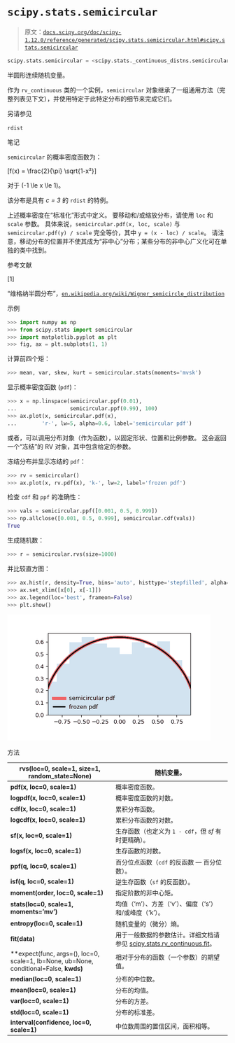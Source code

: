 # `scipy.stats.semicircular`

> 原文：[`docs.scipy.org/doc/scipy-1.12.0/reference/generated/scipy.stats.semicircular.html#scipy.stats.semicircular`](https://docs.scipy.org/doc/scipy-1.12.0/reference/generated/scipy.stats.semicircular.html#scipy.stats.semicircular)

```py
scipy.stats.semicircular = <scipy.stats._continuous_distns.semicircular_gen object>
```

半圆形连续随机变量。

作为 `rv_continuous` 类的一个实例，`semicircular` 对象继承了一组通用方法（完整列表见下文），并使用特定于此特定分布的细节来完成它们。

另请参见

`rdist`

笔记

`semicircular` 的概率密度函数为：

\[f(x) = \frac{2}{\pi} \sqrt{1-x²}\]

对于 \(-1 \le x \le 1\)。

该分布是具有 *c = 3* 的 `rdist` 的特例。

上述概率密度在“标准化”形式中定义。 要移动和/或缩放分布，请使用 `loc` 和 `scale` 参数。 具体来说，`semicircular.pdf(x, loc, scale)` 与 `semicircular.pdf(y) / scale` 完全等价，其中 `y = (x - loc) / scale`。 请注意，移动分布的位置并不使其成为“非中心”分布；某些分布的非中心广义化可在单独的类中找到。

参考文献

[1]

“维格纳半圆分布”，[`en.wikipedia.org/wiki/Wigner_semicircle_distribution`](https://en.wikipedia.org/wiki/Wigner_semicircle_distribution)

示例

```py
>>> import numpy as np
>>> from scipy.stats import semicircular
>>> import matplotlib.pyplot as plt
>>> fig, ax = plt.subplots(1, 1) 
```

计算前四个矩：

```py
>>> mean, var, skew, kurt = semicircular.stats(moments='mvsk') 
```

显示概率密度函数 (`pdf`)：

```py
>>> x = np.linspace(semicircular.ppf(0.01),
...                 semicircular.ppf(0.99), 100)
>>> ax.plot(x, semicircular.pdf(x),
...        'r-', lw=5, alpha=0.6, label='semicircular pdf') 
```

或者，可以调用分布对象（作为函数），以固定形状、位置和比例参数。 这会返回一个“冻结”的 RV 对象，其中包含给定的参数。

冻结分布并显示冻结的 `pdf`：

```py
>>> rv = semicircular()
>>> ax.plot(x, rv.pdf(x), 'k-', lw=2, label='frozen pdf') 
```

检查 `cdf` 和 `ppf` 的准确性：

```py
>>> vals = semicircular.ppf([0.001, 0.5, 0.999])
>>> np.allclose([0.001, 0.5, 0.999], semicircular.cdf(vals))
True 
```

生成随机数：

```py
>>> r = semicircular.rvs(size=1000) 
```

并比较直方图：

```py
>>> ax.hist(r, density=True, bins='auto', histtype='stepfilled', alpha=0.2)
>>> ax.set_xlim([x[0], x[-1]])
>>> ax.legend(loc='best', frameon=False)
>>> plt.show() 
```

![../../_images/scipy-stats-semicircular-1.png](img/2d1709b4245b3b4c2632fda88547b702.png)

方法

| **rvs(loc=0, scale=1, size=1, random_state=None)** | 随机变量。 |
| --- | --- |
| **pdf(x, loc=0, scale=1)** | 概率密度函数。 |
| **logpdf(x, loc=0, scale=1)** | 概率密度函数的对数。 |
| **cdf(x, loc=0, scale=1)** | 累积分布函数。 |
| **logcdf(x, loc=0, scale=1)** | 累积分布函数的对数。 |
| **sf(x, loc=0, scale=1)** | 生存函数（也定义为 `1 - cdf`，但 *sf* 有时更精确）。 |
| **logsf(x, loc=0, scale=1)** | 生存函数的对数。 |
| **ppf(q, loc=0, scale=1)** | 百分位点函数（`cdf` 的反函数 — 百分位数）。 |
| **isf(q, loc=0, scale=1)** | 逆生存函数（`sf` 的反函数）。 |
| **moment(order, loc=0, scale=1)** | 指定阶数的非中心矩。 |
| **stats(loc=0, scale=1, moments=’mv’)** | 均值（‘m’）、方差（‘v’）、偏度（‘s’）和/或峰度（‘k’）。 |
| **entropy(loc=0, scale=1)** | 随机变量的（微分）熵。 |
| **fit(data)** | 用于一般数据的参数估计。详细文档请参见 [scipy.stats.rv_continuous.fit](https://docs.scipy.org/doc/scipy/reference/generated/scipy.stats.rv_continuous.fit.html#scipy.stats.rv_continuous.fit)。 |
| **expect(func, args=(), loc=0, scale=1, lb=None, ub=None, conditional=False, **kwds)** | 相对于分布的函数（一个参数）的期望值。 |
| **median(loc=0, scale=1)** | 分布的中位数。 |
| **mean(loc=0, scale=1)** | 分布的均值。 |
| **var(loc=0, scale=1)** | 分布的方差。 |
| **std(loc=0, scale=1)** | 分布的标准差。 |
| **interval(confidence, loc=0, scale=1)** | 中位数周围的置信区间，面积相等。 |

